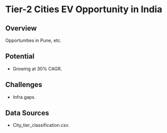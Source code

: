 # Tier-2 Cities EV Opportunity in India

## Overview
Opportunities in Pune, etc.

## Potential
- Growing at 30% CAGR.

## Challenges
- Infra gaps.

## Data Sources
- City_tier_classification.csv.
